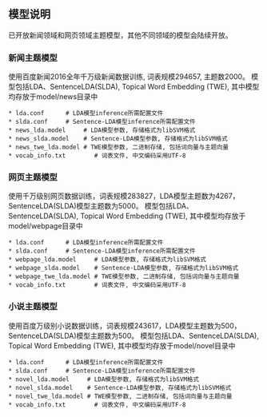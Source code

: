 ## 模型说明

已开放新闻领域和网页领域主题模型，其他不同领域的模型会陆续开放。

### 新闻主题模型

使用百度新闻2016全年千万级新闻数据训练, 词表规模294657, 主题数2000。
模型包括LDA、SentenceLDA(SLDA), Topical Word Embedding (TWE), 其中模型均存放于model/news目录中

    * lda.conf      # LDA模型inference所需配置文件
    * slda.conf     # Sentence-LDA模型inference所需配置文件
    * news_lda.model     # LDA模型参数, 存储格式为libSVM格式
    * news_slda.model    # Sentence-LDA模型参数, 存储格式为libSVM格式
    * news_twe_lda.model # TWE模型参数, 二进制存储, 包括词向量与主题向量
    * vocab_info.txt        # 词表文件, 中文编码采用UTF-8

### 网页主题模型

使用千万级别网页数据训练，词表规模283827，LDA模型主题数为4267，SentenceLDA(SLDA)模型主题数为5000。
模型包括LDA、SentenceLDA(SLDA), Topical Word Embedding (TWE), 其中模型均存放于model/webpage目录中

    * lda.conf      # LDA模型inference所需配置文件
    * slda.conf     # Sentence-LDA模型inference所需配置文件
    * webpage_lda.model     # LDA模型参数, 存储格式为libSVM格式
    * webpage_slda.model    # Sentence-LDA模型参数, 存储格式为libSVM格式
    * webpage_twe_lda.model # TWE模型参数, 二进制存储, 包括词向量与主题向量
    * vocab_info.txt        # 词表文件, 中文编码采用UTF-8

### 小说主题模型

使用百度万级别小说数据训练，词表规模243617，LDA模型主题数为500，SentenceLDA(SLDA)模型主题数为500。
模型包括LDA、SentenceLDA(SLDA), Topical Word Embedding (TWE), 其中模型均存放于model/novel目录中

    * lda.conf      # LDA模型inference所需配置文件
    * slda.conf     # Sentence-LDA模型inference所需配置文件
    * novel_lda.model     # LDA模型参数, 存储格式为libSVM格式
    * novel_slda.model    # Sentence-LDA模型参数, 存储格式为libSVM格式
    * novel_twe_lda.model # TWE模型参数, 二进制存储, 包括词向量与主题向量
    * vocab_info.txt        # 词表文件, 中文编码采用UTF-8
